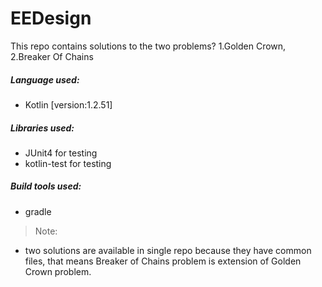 # EEDesign

This repo contains solutions to the two problems? 1.Golden Crown, 2.Breaker Of Chains

##### Language used:
  * Kotlin [version:1.2.51]
  
##### Libraries used:
  * JUnit4 for testing
  * kotlin-test for testing

##### Build tools used:
  * gradle

> Note: 
   * two solutions are available in single repo because they have common files, that means Breaker of Chains problem is extension of Golden Crown problem. 
